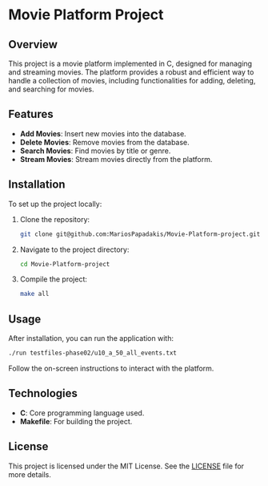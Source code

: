 # Movie Platform Project

## Overview

This project is a movie platform implemented in C, designed for managing and streaming movies. The platform provides a robust and efficient way to handle a collection of movies, including functionalities for adding, deleting, and searching for movies.

## Features

- **Add Movies**: Insert new movies into the database.
- **Delete Movies**: Remove movies from the database.
- **Search Movies**: Find movies by title or genre.
- **Stream Movies**: Stream movies directly from the platform.

## Installation

To set up the project locally:

1. Clone the repository:
    ```sh
    git clone git@github.com:MariosPapadakis/Movie-Platform-project.git
    ```

2. Navigate to the project directory:
    ```sh
    cd Movie-Platform-project
    ```

3. Compile the project:
    ```sh
    make all
    ```

## Usage

After installation, you can run the application with:
```sh
./run testfiles-phase02/u10_a_50_all_events.txt
```

Follow the on-screen instructions to interact with the platform.

## Technologies

- **C**: Core programming language used.
- **Makefile**: For building the project.

## License

This project is licensed under the MIT License. See the [LICENSE](./LICENSE) file for more details.
